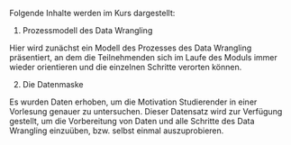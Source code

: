 Folgende Inhalte werden im Kurs dargestellt:

1.	Prozessmodell des Data Wrangling

Hier wird zunächst ein Modell des Prozesses des Data Wrangling präsentiert, an dem die Teilnehmenden sich im Laufe des Moduls immer wieder orientieren und die einzelnen Schritte verorten können.

2.	Die Datenmaske

Es wurden Daten erhoben, um die Motivation Studierender in einer Vorlesung genauer zu untersuchen. Dieser Datensatz wird zur Verfügung gestellt, um die Vorbereitung von Daten und alle Schritte des Data Wrangling einzuüben, bzw. selbst einmal auszuprobieren.
